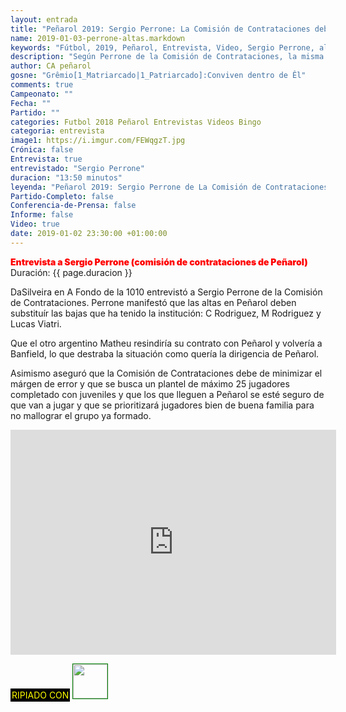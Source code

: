 ```yaml
---
layout: entrada
title: "Peñarol 2019: Sergio Perrone: La Comisión de Contrataciones debe acertar, interesa Jonathan Alves"
name: 2019-01-03-perrone-altas.markdown
keywords: "Fútbol, 2019, Peñarol, Entrevista, Video, Sergio Perrone, altas, Jonathan Alves"
description: "Según Perrone de la Comisión de Contrataciones, la misma debe de achicar el marjen de error o lo que es lo mismo acertar en la contratación y además reveló que Peñarol va por el préstamo de Jonathan Alves del Junior de Barranquilla"
author: CA peñarol
gosne: "Grêmio[1_Matriarcado|1_Patriarcado]:Conviven dentro de Êl"
comments: true
Campeonato: ""
Fecha: ""
Partido: ""
categories: Futbol 2018 Peñarol Entrevistas Videos Bingo
categoria: entrevista
image1: https://i.imgur.com/FEWqgzT.jpg
Crónica: false
Entrevista: true
entrevistado: "Sergio Perrone"
duracion: "13:50 minutos"
leyenda: "Peñarol 2019: Sergio Perrone de La Comisión de Contrataciones debe acertar, interesa Jonathan Alves"
Partido-Completo: false
Conferencia-de-Prensa: false
Informe: false
Video: true
date: 2019-01-02 23:30:00 +01:00:00
---
```


<span style="color:red;font-weight:900">Entrevista a Sergio Perrone (comisión de contrataciones de Peñarol)</span><br>
<span>Duración: {{ page.duracion }}</span><br>

DaSilveira en A Fondo de la 1010 entrevistó a Sergio Perrone de la Comisión de Contrataciones. Perrone manifestó que las altas en Peñarol deben substituír las bajas que ha tenido la institución: C Rodriguez, M Rodriguez y Lucas Viatri.

Que el otro argentino Matheu resindiría su contrato con Peñarol y volvería a Banfield, lo que destraba la situación como quería la dirigencia de Peñarol.

Asimismo aseguró que la Comisión de Contrataciones debe de minimizar el márgen de error y que se busca un plantel de máximo 25 jugadores completado con juveniles y que los que lleguen a Peñarol se esté seguro de que van a jugar y que se prioritizará jugadores bien de buena familia para no mallograr el grupo ya formado.

<iframe width="521" height="360" src="https://www.youtube.com/embed/BQvgnM89Bbo" frameborder="0" allow="accelerometer; autoplay; encrypted-media; gyroscope; picture-in-picture" allowfullscreen></iframe>

<br>

<span style="color:yellow;background:black;padding:2px;">RIPIADO CON</span> <a href="http://ffmpeg.org"><img src="{{ site.url }}/images/ffmpeg.png" width="55px" style="border:1px solid green;"></a>
